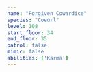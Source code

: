 ```yaml
---
name: "Forgiven Cowardice"
species: "Coeurl"
level: 108
start_floor: 34
end_floor: 35
patrol: false
mimic: false
abilities: ['Karma']
---
```

